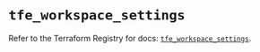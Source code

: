 # `tfe_workspace_settings`

Refer to the Terraform Registry for docs: [`tfe_workspace_settings`](https://registry.terraform.io/providers/hashicorp/tfe/0.60.1/docs/resources/workspace_settings).
